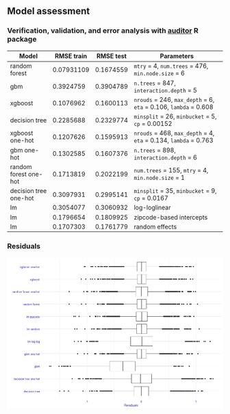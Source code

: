 ## Model assessment

### Verification, validation, and error analysis with [auditor](https://cran.r-project.org/web/packages/auditor/index.html) R package


| Model     |  RMSE train | RMSE test | Parameters|
|-----------|------------|-----------|-----------|
| random forest|  0.07931109|0.1674559| `mtry` = 4, `num.trees` = 476, `min.node.size` = 6|
|gbm|0.3924759|0.3904789|`n.trees` = 847, `interaction.depth` = 5|
|xgboost|0.1076962 |0.1600113 | `nrouds` = 246,  `max_depth` = 6, `eta` = 0.106,  `lambda` = 0.608|
|decision tree|0.2285688|0.2329774|`minsplit` = 26, `minbucket` = 5, `cp` = 0.00152|
|xgboost one-hot|0.1207626|0.1595913 |`nrouds` = 468, `max_depth` = 4, `eta` = 0.134, `lambda` = 0.763|
|gbm one-hot|0.1302585 | 0.1607376 | `n.trees` = 898, `interaction.depth` = 6|
|random forest one-hot|0.1713819|0.2022199|`num.trees` = 155, `mtry` = 4, `min.node.size` = 1|
|decision tree one-hot|0.3097931|0.2995141|`minsplit` = 35, `minbucket` = 9, `cp` = 0.0167|
|lm |0.3054077  |0.3060932 |log-loglinear|
|lm|0.1796654 |0.1809925|zipcode-based intercepts|
|lm|0.1707303 | 0.1761779 |random effects|


###  Residuals

<img src="../../Figures/boxplot_residuals.png" align="center" width="900"/>
